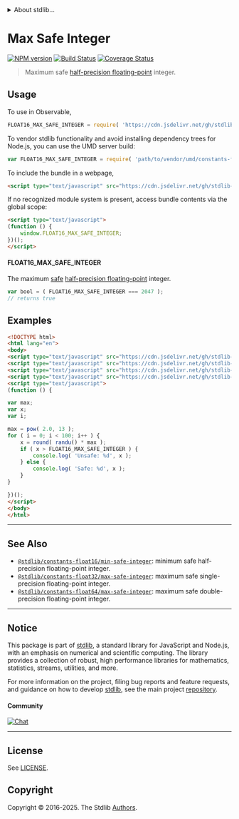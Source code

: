 <!--

@license Apache-2.0

Copyright (c) 2018 The Stdlib Authors.

Licensed under the Apache License, Version 2.0 (the "License");
you may not use this file except in compliance with the License.
You may obtain a copy of the License at

   http://www.apache.org/licenses/LICENSE-2.0

Unless required by applicable law or agreed to in writing, software
distributed under the License is distributed on an "AS IS" BASIS,
WITHOUT WARRANTIES OR CONDITIONS OF ANY KIND, either express or implied.
See the License for the specific language governing permissions and
limitations under the License.

-->


<details>
  <summary>
    About stdlib...
  </summary>
  <p>We believe in a future in which the web is a preferred environment for numerical computation. To help realize this future, we've built stdlib. stdlib is a standard library, with an emphasis on numerical and scientific computation, written in JavaScript (and C) for execution in browsers and in Node.js.</p>
  <p>The library is fully decomposable, being architected in such a way that you can swap out and mix and match APIs and functionality to cater to your exact preferences and use cases.</p>
  <p>When you use stdlib, you can be absolutely certain that you are using the most thorough, rigorous, well-written, studied, documented, tested, measured, and high-quality code out there.</p>
  <p>To join us in bringing numerical computing to the web, get started by checking us out on <a href="https://github.com/stdlib-js/stdlib">GitHub</a>, and please consider <a href="https://opencollective.com/stdlib">financially supporting stdlib</a>. We greatly appreciate your continued support!</p>
</details>

# Max Safe Integer

[![NPM version][npm-image]][npm-url] [![Build Status][test-image]][test-url] [![Coverage Status][coverage-image]][coverage-url] <!-- [![dependencies][dependencies-image]][dependencies-url] -->

> Maximum safe [half-precision floating-point][half-precision-floating-point-format] integer.



<section class="usage">

## Usage

To use in Observable,

```javascript
FLOAT16_MAX_SAFE_INTEGER = require( 'https://cdn.jsdelivr.net/gh/stdlib-js/constants-float16-max-safe-integer@umd/browser.js' )
```

To vendor stdlib functionality and avoid installing dependency trees for Node.js, you can use the UMD server build:

```javascript
var FLOAT16_MAX_SAFE_INTEGER = require( 'path/to/vendor/umd/constants-float16-max-safe-integer/index.js' )
```

To include the bundle in a webpage,

```html
<script type="text/javascript" src="https://cdn.jsdelivr.net/gh/stdlib-js/constants-float16-max-safe-integer@umd/browser.js"></script>
```

If no recognized module system is present, access bundle contents via the global scope:

```html
<script type="text/javascript">
(function () {
    window.FLOAT16_MAX_SAFE_INTEGER;
})();
</script>
```

#### FLOAT16_MAX_SAFE_INTEGER

The maximum [safe][safe-integers] [half-precision floating-point][half-precision-floating-point-format] integer.

```javascript
var bool = ( FLOAT16_MAX_SAFE_INTEGER === 2047 );
// returns true
```

</section>

<!-- /.usage -->

<section class="examples">

## Examples

<!-- eslint no-undef: "error" -->

```html
<!DOCTYPE html>
<html lang="en">
<body>
<script type="text/javascript" src="https://cdn.jsdelivr.net/gh/stdlib-js/random-base-randu@umd/browser.js"></script>
<script type="text/javascript" src="https://cdn.jsdelivr.net/gh/stdlib-js/math-base-special-round@umd/browser.js"></script>
<script type="text/javascript" src="https://cdn.jsdelivr.net/gh/stdlib-js/math-base-special-pow@umd/browser.js"></script>
<script type="text/javascript" src="https://cdn.jsdelivr.net/gh/stdlib-js/constants-float16-max-safe-integer@umd/browser.js"></script>
<script type="text/javascript">
(function () {

var max;
var x;
var i;

max = pow( 2.0, 13 );
for ( i = 0; i < 100; i++ ) {
    x = round( randu() * max );
    if ( x > FLOAT16_MAX_SAFE_INTEGER ) {
        console.log( 'Unsafe: %d', x );
    } else {
        console.log( 'Safe: %d', x );
    }
}

})();
</script>
</body>
</html>
```

</section>

<!-- /.examples -->

<!-- Section for related `stdlib` packages. Do not manually edit this section, as it is automatically populated. -->

<section class="related">

* * *

## See Also

-   <span class="package-name">[`@stdlib/constants-float16/min-safe-integer`][@stdlib/constants/float16/min-safe-integer]</span><span class="delimiter">: </span><span class="description">minimum safe half-precision floating-point integer.</span>
-   <span class="package-name">[`@stdlib/constants-float32/max-safe-integer`][@stdlib/constants/float32/max-safe-integer]</span><span class="delimiter">: </span><span class="description">maximum safe single-precision floating-point integer.</span>
-   <span class="package-name">[`@stdlib/constants-float64/max-safe-integer`][@stdlib/constants/float64/max-safe-integer]</span><span class="delimiter">: </span><span class="description">maximum safe double-precision floating-point integer.</span>

</section>

<!-- /.related -->

<!-- Section for all links. Make sure to keep an empty line after the `section` element and another before the `/section` close. -->


<section class="main-repo" >

* * *

## Notice

This package is part of [stdlib][stdlib], a standard library for JavaScript and Node.js, with an emphasis on numerical and scientific computing. The library provides a collection of robust, high performance libraries for mathematics, statistics, streams, utilities, and more.

For more information on the project, filing bug reports and feature requests, and guidance on how to develop [stdlib][stdlib], see the main project [repository][stdlib].

#### Community

[![Chat][chat-image]][chat-url]

---

## License

See [LICENSE][stdlib-license].


## Copyright

Copyright &copy; 2016-2025. The Stdlib [Authors][stdlib-authors].

</section>

<!-- /.stdlib -->

<!-- Section for all links. Make sure to keep an empty line after the `section` element and another before the `/section` close. -->

<section class="links">

[npm-image]: http://img.shields.io/npm/v/@stdlib/constants-float16-max-safe-integer.svg
[npm-url]: https://npmjs.org/package/@stdlib/constants-float16-max-safe-integer

[test-image]: https://github.com/stdlib-js/constants-float16-max-safe-integer/actions/workflows/test.yml/badge.svg?branch=main
[test-url]: https://github.com/stdlib-js/constants-float16-max-safe-integer/actions/workflows/test.yml?query=branch:main

[coverage-image]: https://img.shields.io/codecov/c/github/stdlib-js/constants-float16-max-safe-integer/main.svg
[coverage-url]: https://codecov.io/github/stdlib-js/constants-float16-max-safe-integer?branch=main

<!--

[dependencies-image]: https://img.shields.io/david/stdlib-js/constants-float16-max-safe-integer.svg
[dependencies-url]: https://david-dm.org/stdlib-js/constants-float16-max-safe-integer/main

-->

[chat-image]: https://img.shields.io/gitter/room/stdlib-js/stdlib.svg
[chat-url]: https://app.gitter.im/#/room/#stdlib-js_stdlib:gitter.im

[stdlib]: https://github.com/stdlib-js/stdlib

[stdlib-authors]: https://github.com/stdlib-js/stdlib/graphs/contributors

[umd]: https://github.com/umdjs/umd
[es-module]: https://developer.mozilla.org/en-US/docs/Web/JavaScript/Guide/Modules

[deno-url]: https://github.com/stdlib-js/constants-float16-max-safe-integer/tree/deno
[deno-readme]: https://github.com/stdlib-js/constants-float16-max-safe-integer/blob/deno/README.md
[umd-url]: https://github.com/stdlib-js/constants-float16-max-safe-integer/tree/umd
[umd-readme]: https://github.com/stdlib-js/constants-float16-max-safe-integer/blob/umd/README.md
[esm-url]: https://github.com/stdlib-js/constants-float16-max-safe-integer/tree/esm
[esm-readme]: https://github.com/stdlib-js/constants-float16-max-safe-integer/blob/esm/README.md
[branches-url]: https://github.com/stdlib-js/constants-float16-max-safe-integer/blob/main/branches.md

[stdlib-license]: https://raw.githubusercontent.com/stdlib-js/constants-float16-max-safe-integer/main/LICENSE

[safe-integers]: http://www.2ality.com/2013/10/safe-integers.html

[half-precision-floating-point-format]: https://en.wikipedia.org/wiki/Half-precision_floating-point_format

<!-- <related-links> -->

[@stdlib/constants/float16/min-safe-integer]: https://github.com/stdlib-js/constants-float16-min-safe-integer/tree/umd

[@stdlib/constants/float32/max-safe-integer]: https://github.com/stdlib-js/constants-float32-max-safe-integer/tree/umd

[@stdlib/constants/float64/max-safe-integer]: https://github.com/stdlib-js/constants-float64-max-safe-integer/tree/umd

<!-- </related-links> -->

</section>

<!-- /.links -->
